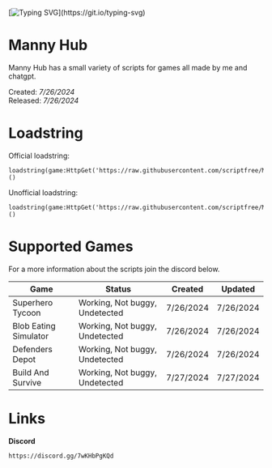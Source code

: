 [![Typing SVG](https://readme-typing-svg.demolab.com?font=Fira+Code&size=40&duration=7500&pause=1000&color=00FF00&background=000000&center=true&vCenter=true&width=1000&height=100&lines=Welcome+to+Manny+Hub.)](https://git.io/typing-svg)

# Manny Hub

Manny Hub has a small variety of scripts for games all made by me and chatgpt.

Created: _7/26/2024_
<br>
Released: _7/26/2024_


# Loadstring

Official loadstring:
```
loadstring(game:HttpGet('https://raw.githubusercontent.com/scriptfree/MannyHub/main/Launcher/MannyV1'))()
```

Unofficial loadstring:
```
loadstring(game:HttpGet('https://raw.githubusercontent.com/scriptfree/MannyHub/main/Launcher/MannyDev'))()
```

# Supported Games

For a more information about the scripts join the discord below.
<table>
<thead>
<tr>
<th>Game</th>
<th>Status</th>
<th>Created</th>
<th>Updated</th>
</tr>
</thead>
<tbody>
<tr>
<td>Superhero Tycoon</td>
<td>Working, Not buggy, Undetected</td>
<td>7/26/2024</td>
<td>7/26/2024</td>
</tr>
<tr>
<td>Blob Eating Simulator</td>
<td>Working, Not buggy, Undetected</td>
<td>7/26/2024</td>
<td>7/26/2024</td>
</tr>
<tr>
<td>Defenders Depot</td>
<td>Working, Not buggy, Undetected</td>
<td>7/26/2024</td>
<td>7/26/2024</td>
</tr>
<tr>
<td>Build And Survive</td>
<td>Working, Not buggy, Undetected</td>
<td>7/27/2024</td>
<td>7/27/2024</td>
</tr>
</tbody>
</table>

# Links

**Discord**
```
https://discord.gg/7wKHbPgKQd
```

